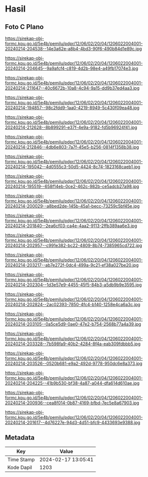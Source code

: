 # Hasil

## Foto C Plano

https://sirekap-obj-formc.kpu.go.id/5e4b/pemilu/pdpr/12/06/02/20/04/1206022004001-20240214-204538--14e3a62e-a8b4-4bd3-90f6-490b84d1e89c.jpg

https://sirekap-obj-formc.kpu.go.id/5e4b/pemilu/pdpr/12/06/02/20/04/1206022004001-20240214-204645--9a9afcf4-c819-4d2b-98e4-a49fb17074e3.jpg

https://sirekap-obj-formc.kpu.go.id/5e4b/pemilu/pdpr/12/06/02/20/04/1206022004001-20240214-211647--40c6672b-10a8-4c94-9a15-dd9b37ed4aa3.jpg

https://sirekap-obj-formc.kpu.go.id/5e4b/pemilu/pdpr/12/06/02/20/04/1206022004001-20240214-194857--98c2fdd9-1aa0-4219-8949-5c430f09ea48.jpg

https://sirekap-obj-formc.kpu.go.id/5e4b/pemilu/pdpr/12/06/02/20/04/1206022004001-20240214-212628--8b899291-e37f-4e9a-9182-fd5b96924f41.jpg

https://sirekap-obj-formc.kpu.go.id/5e4b/pemilu/pdpr/12/06/02/20/04/1206022004001-20240214-212846--4db6e803-7a7f-45e5-b256-0814f1358b38.jpg

https://sirekap-obj-formc.kpu.go.id/5e4b/pemilu/pdpr/12/06/02/20/04/1206022004001-20240214-195042--4d0555c3-50d5-4424-8c74-1823168caeb1.jpg

https://sirekap-obj-formc.kpu.go.id/5e4b/pemilu/pdpr/12/06/02/20/04/1206022004001-20240214-195519--658f14eb-0ce2-462c-982b-ce5adcb27a98.jpg

https://sirekap-obj-formc.kpu.go.id/5e4b/pemilu/pdpr/12/06/02/20/04/1206022004001-20240214-200029--a8bed2de-145b-45a1-becc-73259c5bf45e.jpg

https://sirekap-obj-formc.kpu.go.id/5e4b/pemilu/pdpr/12/06/02/20/04/1206022004001-20240214-201840--2ea6cf03-ca4e-4aa2-9113-2ffb389aa6e3.jpg

https://sirekap-obj-formc.kpu.go.id/5e4b/pemilu/pdpr/12/06/02/20/04/1206022004001-20240214-202957--c991e382-bc22-4809-8b74-7385965cd722.jpg

https://sirekap-obj-formc.kpu.go.id/5e4b/pemilu/pdpr/12/06/02/20/04/1206022004001-20240214-203217--ab7e272f-0dc4-499a-9c21-ef38a027be20.jpg

https://sirekap-obj-formc.kpu.go.id/5e4b/pemilu/pdpr/12/06/02/20/04/1206022004001-20240214-202304--1d3e57e9-4455-45f5-84b3-a5db9b9e3595.jpg

https://sirekap-obj-formc.kpu.go.id/5e4b/pemilu/pdpr/12/06/02/20/04/1206022004001-20240214-202824--2ac02393-7850-4fc4-b140-1258e4ca6a3c.jpg

https://sirekap-obj-formc.kpu.go.id/5e4b/pemilu/pdpr/12/06/02/20/04/1206022004001-20240214-203105--0a5ce5d9-0ae0-47e2-b754-2568b77a4a39.jpg

https://sirekap-obj-formc.kpu.go.id/5e4b/pemilu/pdpr/12/06/02/20/04/1206022004001-20240214-203328--7b598fa9-40b2-4284-8f4a-eab309fdbbb5.jpg

https://sirekap-obj-formc.kpu.go.id/5e4b/pemilu/pdpr/12/06/02/20/04/1206022004001-20240214-203526--0520b681-e9a2-492d-9778-950dc6e8a373.jpg

https://sirekap-obj-formc.kpu.go.id/5e4b/pemilu/pdpr/12/06/02/20/04/1206022004001-20240214-204225--41b9b530-bf38-4a87-a044-dfa614d610ae.jpg

https://sirekap-obj-formc.kpu.go.id/5e4b/pemilu/pdpr/12/06/02/20/04/1206022004001-20240214-200936--cea8f014-0b87-4169-bfbd-7ec5e8a67903.jpg

https://sirekap-obj-formc.kpu.go.id/5e4b/pemilu/pdpr/12/06/02/20/04/1206022004001-20240214-201617--4d76227e-94d3-4d51-bfc9-4433693e9388.jpg


## Metadata

| Key        | Value               |
| ---------- | ------------------- |
| Time Stamp | 2024-02-17 13:05:41 |
| Kode Dapil | 1203                |



